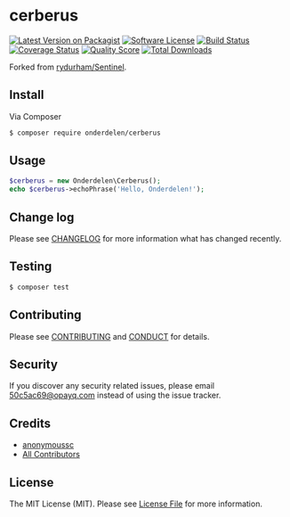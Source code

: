 # cerberus

[![Latest Version on Packagist][ico-version]][link-packagist]
[![Software License][ico-license]](LICENSE.md)
[![Build Status][ico-travis]][link-travis]
[![Coverage Status][ico-scrutinizer]][link-scrutinizer]
[![Quality Score][ico-code-quality]][link-code-quality]
[![Total Downloads][ico-downloads]][link-downloads]

Forked from [rydurham/Sentinel](https://github.com/rydurham/Sentinel).

## Install

Via Composer

``` bash
$ composer require onderdelen/cerberus
```

## Usage

``` php
$cerberus = new Onderdelen\Cerberus();
echo $cerberus->echoPhrase('Hello, Onderdelen!');
```

## Change log

Please see [CHANGELOG](CHANGELOG.md) for more information what has changed recently.

## Testing

``` bash
$ composer test
```

## Contributing

Please see [CONTRIBUTING](CONTRIBUTING.md) and [CONDUCT](CONDUCT.md) for details.

## Security

If you discover any security related issues, please email 50c5ac69@opayq.com instead of using the issue tracker.

## Credits

- [anonymoussc][link-author]
- [All Contributors][link-contributors]

## License

The MIT License (MIT). Please see [License File](LICENSE.md) for more information.

[ico-version]: https://img.shields.io/packagist/v/onderdelen/cerberus.svg?style=flat-square
[ico-license]: https://img.shields.io/badge/license-MIT-brightgreen.svg?style=flat-square
[ico-travis]: https://img.shields.io/travis/onderdelen/cerberus/master.svg?style=flat-square
[ico-scrutinizer]: https://img.shields.io/scrutinizer/coverage/g/onderdelen/cerberus.svg?style=flat-square
[ico-code-quality]: https://img.shields.io/scrutinizer/g/onderdelen/cerberus.svg?style=flat-square
[ico-downloads]: https://img.shields.io/packagist/dt/onderdelen/cerberus.svg?style=flat-square

[link-packagist]: https://packagist.org/packages/onderdelen/cerberus
[link-travis]: https://travis-ci.org/onderdelen/cerberus
[link-scrutinizer]: https://scrutinizer-ci.com/g/onderdelen/cerberus/code-structure
[link-code-quality]: https://scrutinizer-ci.com/g/onderdelen/cerberus
[link-downloads]: https://packagist.org/packages/onderdelen/cerberus
[link-author]: https://github.com/onderdelen
[link-contributors]: ../../contributors

